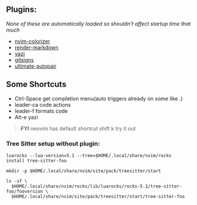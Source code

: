 ## Plugins:

_None of these are automatically loaded so shouldn't affect startup time that much_

- [nvim-colorizer](https://github.com/catgoose/nvim-colorizer.lua)
- [render-markdown](https://github.com/MeanderingProgrammer/render-markdown.nvim)
- [yazi](https://github.com/mikavilpas/yazi.nvim)
- [gitsigns](https://github.com/lewis6991/gitsigns.nvim)
- [ultimate-autopair](https://github.com/altermo/ultimate-autopair.nvim)

## Some Shortcuts
- Ctrl-Space get completion menu(auto triggers already on some like .)
- leader-ca  code actions
- leader-f formats code
- Alt-e yazi

> **_FYI_** neovim has default shortcut shift k try it out

### Tree Sitter setup without plugin:

```
luarocks --lua-version=5.1 --tree=$HOME/.local/share/nvim/rocks install tree-sitter-foo
```

```
mkdir -p $HOME/.local/share/nvim/site/pack/treesitter/start

ln -sf \
  $HOME/.local/share/nvim/rocks/lib/luarocks/rocks-5.1/tree-sitter-foo/fooversion \
  $HOME/.local/share/nvim/site/pack/treesitter/start/tree-sitter-foo
```
